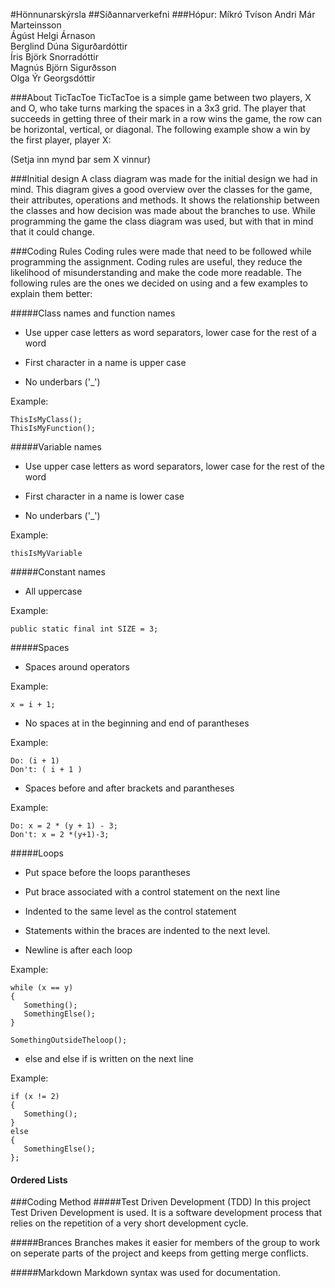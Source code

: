 #Hönnunarskýrsla
##Síðannarverkefni
###Hópur: Míkró Tvíson
Andri Már Marteinsson  
Ágúst Helgi Árnason  
Berglind Dúna Sigurðardóttir  
Íris Björk Snorradóttir  
Magnús Björn Sigurðsson  
Olga Ýr Georgsdóttir  

###About TicTacToe
TicTacToe is a simple game between two players, X and O, who take turns marking the spaces in a 3x3 grid. The player that succeeds in getting three of their mark in a row wins the game, the row can be horizontal, vertical, or diagonal. The following example show a win by the first player, player X:

(Setja inn mynd þar sem X vinnur) 

###Initial design
A class diagram was made for the initial design we had in mind. This diagram gives a good overview over the classes for the game, their attributes, operations and methods. It shows the relationship between the classes and how decision was made about the branches to use. While programming the game the class diagram was used, but with that in mind that it could change. 

###Coding Rules
Coding rules were made that need to be followed while programming the assignment. Coding rules are useful, they reduce the likelihood of misunderstanding and make the code more readable. The following rules are the ones we decided on using and a few examples to explain them better:

#####Class names and function names
- Use upper case letters as word separators, lower case for the rest of a word

- First character in a name is upper case

- No underbars ('_')  
	
Example: 

	ThisIsMyClass();  
	ThisIsMyFunction();
	
#####Variable names
- Use upper case letters as word separators, lower case for the rest of the word

- First character in a name is lower case

- No underbars ('_')  
	
Example: 

	thisIsMyVariable

	
#####Constant names
- All uppercase  
	
Example: 

	public static final int SIZE = 3;

#####Spaces
- Spaces around operators
	
Example: 

	x = i + 1;
		
	
- No spaces at in the beginning and end of parantheses
	
Example: 

	Do: (i + 1)  
	Don't: ( i + 1 ) 	

- Spaces before and after brackets and parantheses
	
Example: 

	Do: x = 2 * (y + 1) - 3;  
	Don't: x = 2 *(y+1)-3; 	
	
#####Loops
- Put space before the loops parantheses

- Put brace associated with a control statement on the next line

- Indented to the same level as the control statement

- Statements within the braces are indented to the next level.

- Newline is after each loop
	
Example: 

	while (x == y)  
	{  
	   Something();  
	   SomethingElse();  
	} 	
	  
	SomethingOutsideTheloop(); 	
	
- else and else if is written on the next line

Example: 

	if (x != 2)   
	{   
	   Something();  
	}  
	else  
	{  
	   SomethingElse();  
	}; 

####  Ordered Lists


###Coding Method
#####Test Driven Development (TDD)
In this project Test Driven Development is used. It is a software development process that relies on the repetition of a very short development cycle. 

#####Brances
Branches makes it easier for members of the group to work on seperate parts of the project and keeps from getting merge conflicts.

#####Markdown
Markdown syntax was used for documentation. 
